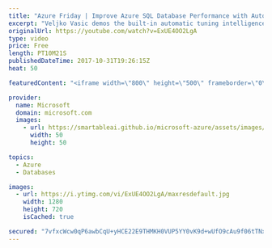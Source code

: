 ```yaml
---
title: "Azure Friday | Improve Azure SQL Database Performance with Automatic Tuning"
excerpt: "Veljko Vasic demos the built-in automatic tuning intelligence mechanism in Azure SQL Database to show Seth Juarez how it can automatically tune and improve query performance by dynamically adapting the database to your workload. Automatic tuning in Azure SQL Database might be one of the most important"
originalUrl: https://youtube.com/watch?v=ExUE4OO2LgA
type: video
price: Free
length: PT10M21S
publishedDateTime: 2017-10-31T19:26:15Z
heat: 50

featuredContent: "<iframe width=\"800\" height=\"500\" frameborder=\"0\" src=\"https://www.youtube.com/embed/ExUE4OO2LgA\" allow=\"accelerometer; autoplay; encrypted-media; gyroscope; picture-in-picture\" allowfullscreen></iframe>"

provider:
  name: Microsoft
  domain: microsoft.com
  images:
    - url: https://smartableai.github.io/microsoft-azure/assets/images/organizations/microsoft.com-50x50.jpg
      width: 50
      height: 50

topics:
  - Azure
  - Databases

images:
  - url: https://i.ytimg.com/vi/ExUE4OO2LgA/maxresdefault.jpg
    width: 1280
    height: 720
    isCached: true

secured: "7vfxcWcw0qP6awbCqU+yHCE22E9THMKH0VUP5YY0vK9d+wUfO9cAu9f06tTNxZUbyo1V27N1RWRfMpQMI/1rR3PcpqacZKFke/KZUV7NMnxFU9t12HNvLbiplmlkZpnfrqURt5KxZ7gLxAHpg8sl0ai2gFvLwg7J/RFGg+NBtKkYJxLzlHMdm6ZwEw1mQPReeY3vt38T8F2IZrH3QacdUHJH3OyvihuGi7QvsubYWgIs6UnSi38z2GI4RgKEyk6Ccz2VIqwffLhA56q62OgCT0N6o9v6NPUVJp22UAVLaVyVjuLJcvtqqVUPRAF6H0RKaBwQgar+gcaE/vYhLBsnXk9rc7ISGavOHstAY1UG1vjA0qkT7rxmp0iGsTOBVlg2VhqseeyQEpe+RKMwccgq2TBGcsMHo098KIu8JzJDeM4=;vX9JQ4neiFLWmevZ2dmQwg=="
---
```


